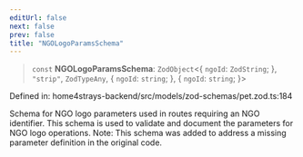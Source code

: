 ```yaml
---
editUrl: false
next: false
prev: false
title: "NGOLogoParamsSchema"
---
```


> `const` **NGOLogoParamsSchema**: `ZodObject`\<\{ `ngoId`: `ZodString`; \}, `"strip"`, `ZodTypeAny`, \{ `ngoId`: `string`; \}, \{ `ngoId`: `string`; \}\>

Defined in: home4strays-backend/src/models/zod-schemas/pet.zod.ts:184

Schema for NGO logo parameters used in routes requiring an NGO identifier.
This schema is used to validate and document the parameters for NGO logo operations.
Note: This schema was added to address a missing parameter definition in the original code.
